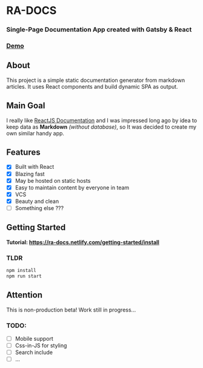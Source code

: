 # RA-DOCS

### Single-Page Documentation App created with Gatsby & React

### [Demo](https://ra-docs.netlify.com/)

## About

This project is a simple static documentation generator from markdown articles. It uses React components and build dynamic SPA as output.

## Main Goal

I really like [ReactJS Documentation](https://reactjs.org/docs/getting-started.html) and I was impressed long ago by idea to keep data as **Markdown** _(without database)_, so It was decided to create my own similar handy app.

## Features

- [x] Built with React
- [x] Blazing fast
- [x] May be hosted on static hosts
- [x] Easy to maintain content by everyone in team
- [x] VCS
- [x] Beauty and clean
- [ ] Something else ???

## Getting Started

**Tutorial: https://ra-docs.netlify.com/getting-started/install**

### TLDR

```sh
npm install
npm run start
```

## Attention

This is non-production beta! Work still in progress...

### TODO:

- [ ] Mobile support
- [ ] Css-in-JS for styling
- [ ] Search include
- [ ] ...
